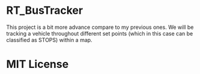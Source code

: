 # RT_BusTracker
This project is a bit more advance compare to my previous ones. We will be tracking a vehicle throughout different set points (which in this case can be classified as STOPS) within a map.






# MIT License 
